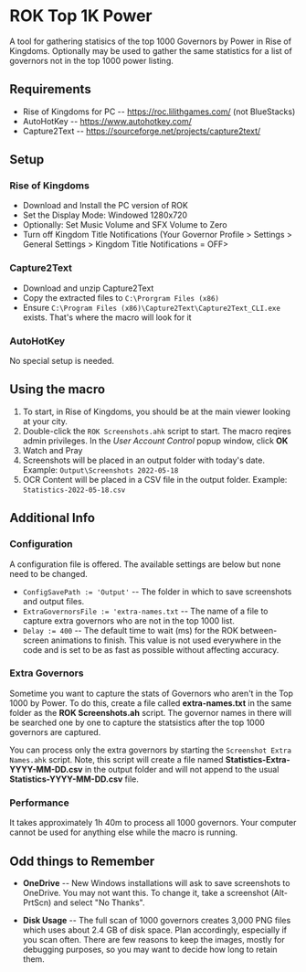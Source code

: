 # ROK Top 1K Power

A tool for gathering statisics of the top 1000 Governors by Power in Rise of Kingdoms. Optionally may be used to gather the same statistics for a list of governors not in the top 1000 power listing.

## Requirements

* Rise of Kingdoms for PC -- https://roc.lilithgames.com/ (not BlueStacks)
* AutoHotKey -- https://www.autohotkey.com/
* Capture2Text -- https://sourceforge.net/projects/capture2text/

## Setup

### Rise of Kingdoms

* Download and Install the PC version of ROK
* Set the Display Mode: Windowed 1280x720
* Optionally: Set Music Volume and SFX Volume to Zero
* Turn off Kingdom Title Notifications (Your Governor Profile > Settings > General Settings > Kingdom Title Notifications = OFF>

### Capture2Text

* Download and unzip Capture2Text
* Copy the extracted files to `C:\Prorgram Files (x86)`
* Ensure `C:\Program Files (x86)\Capture2Text\Capture2Text_CLI.exe` exists. That's where the macro will look for it

### AutoHotKey

No special setup is needed.

## Using the macro

1. To start, in Rise of Kingdoms, you should be at the main viewer looking at your city.
1. Double-click the `ROK Screenshots.ahk` script to start. The macro reqires admin privileges. In the *User Account Control* popup window, click **OK**
1. Watch and Pray
1. Screenshots will be placed in an output folder with today's date. Example: `Output\Screenshots 2022-05-18`
1. OCR Content will be placed in a CSV file in the output folder. Example: `Statistics-2022-05-18.csv`

## Additional Info

### Configuration

A configuration file is offered. The available settings are below but none need to be changed.

* `ConfigSavePath := 'Output'` -- The folder in which to save screenshots and output files.
* `ExtraGovernorsFile := 'extra-names.txt` -- The name of a file to capture extra governors who are not in the top 1000 list.
* `Delay := 400` -- The default time to wait (ms) for the ROK between-screen animations to finish. This value is not used everywhere in the code and is set to be as fast as possible without affecting accuracy.

### Extra Governors

Sometime you want to capture the stats of Governors who aren't in the Top 1000 by Power. To do this, create a file called **extra-names.txt** in the same folder as the **ROK Screenshots.ah** script. The governor names in there will be searched one by one to capture the statsistics after the top 1000 governors are captured.

You can process only the extra governors by starting the `Screenshot Extra Names.ahk` script. Note, this script will create a file named **Statistics-Extra-YYYY-MM-DD.csv**  in the output folder and will not append to the usual **Statistics-YYYY-MM-DD.csv** file.

### Performance

It takes approximately 1h 40m to process all 1000 governors. Your computer cannot be used for anything else while the macro is running.

## Odd things to Remember

* **OneDrive** -- New Windows installations will ask to save screenshots to OneDrive. You may not want this. To change it, take a screenshot (Alt-PrtScn) and select "No Thanks".

* **Disk Usage** -- The full scan of 1000 governors creates 3,000 PNG files which uses about 2.4 GB of disk space. Plan accordingly, especially if you scan often. There are few reasons to keep the images, mostly for debugging purposes, so you may want to decide how long to retain them.
